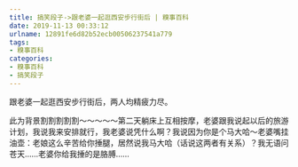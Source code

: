 ```yaml
---
title: 搞笑段子->跟老婆一起逛西安步行街后 | 糗事百科
date: 2019-11-13 00:33:12
urlname: 12891fe6d82b52ecb00506237541a779
tags: 
- 糗事百科
categories:
- 糗事百科
- 搞笑段子
---
```

跟老婆一起逛西安步行街后，两人均精疲力尽。

此为背景割割割割割～～～～～第二天躺床上互相按摩，老婆跟我说起以后的旅游计划，我说我来安排就行，我老婆说凭什么啊？我说因为你是个马大哈～老婆嘴挂油壶：老娘这么辛苦给你捶腿，居然说我马大哈（话说这两者有关系）？我无语问苍天……老婆你给我捶的是胳膊……


